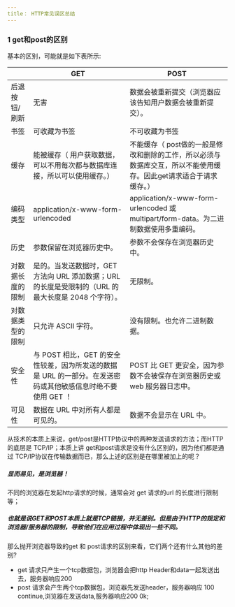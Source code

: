 ```yaml
---
title： HTTP常见误区总结
---
```


### 1 get和post的区别

基本的区别，可能就是如下表所示:

|                  | GET                                                          | POST                                                         |
| ---------------- | ------------------------------------------------------------ | ------------------------------------------------------------ |
| 后退按钮/刷新    | 无害                                                         | 数据会被重新提交（浏览器应该告知用户数据会被重新提交）。     |
| 书签             | 可收藏为书签                                                 | 不可收藏为书签                                               |
| 缓存             | 能被缓存（ 用户获取数据，可以不用每次都与数据库连接，所以可以使用缓存。） | 不能缓存（ post做的一般是修改和删除的工作，所以必须与数据库交互，所以不能使用缓存。因此get请求适合于请求缓存。） |
| 编码类型         | application/x-www-form-urlencoded                            | application/x-www-form-urlencoded 或 multipart/form-data。为二进制数据使用多重编码。 |
| 历史             | 参数保留在浏览器历史中。                                     | 参数不会保存在浏览器历史中。                                 |
| 对数据长度的限制 | 是的。当发送数据时，GET 方法向 URL 添加数据；URL 的长度是受限制的（URL 的最大长度是 2048 个字符）。 | 无限制。                                                     |
| 对数据类型的限制 | 只允许 ASCII 字符。                                          | 没有限制。也允许二进制数据。                                 |
| 安全性           | 与 POST 相比，GET 的安全性较差，因为所发送的数据是 URL 的一部分。在发送密码或其他敏感信息时绝不要使用 GET ！ | POST 比 GET 更安全，因为参数不会被保存在浏览器历史或 web 服务器日志中。 |
| 可见性           | 数据在 URL 中对所有人都是可见的。                            | 数据不会显示在 URL 中。                                      |



从技术的本质上来说，get/post是HTTP协议中的两种发送请求的方法；而HTTP的底层是 TCP/IP；本质上讲 get和post请求是没有什么区别的，因为他们都是通过 TCP/IP协议在传输数据而已，那么上述的区别是在哪里被加上的呢？

##### 显而易见，是浏览器！

不同的浏览器在发起http请求的时候，通常会对 get 请求的url 的长度进行限制等；

##### 也就是说GET和POST本质上就是TCP链接，并无差别。但是由于HTTP的规定和浏览器/服务器的限制，导致他们在应用过程中体现出一些不同。

那么抛开浏览器导致的get 和 post请求的区别来看，它们两个还有什么其他的差别?

* get 请求只产生一个tcp数据包，浏览器会把http Header和data一起发送出去，服务器响应200
* post 请求会产生两个tcp数据包，浏览器先发送header，服务器响应 100 continue,浏览器在发送data,服务器响应200 0k;



